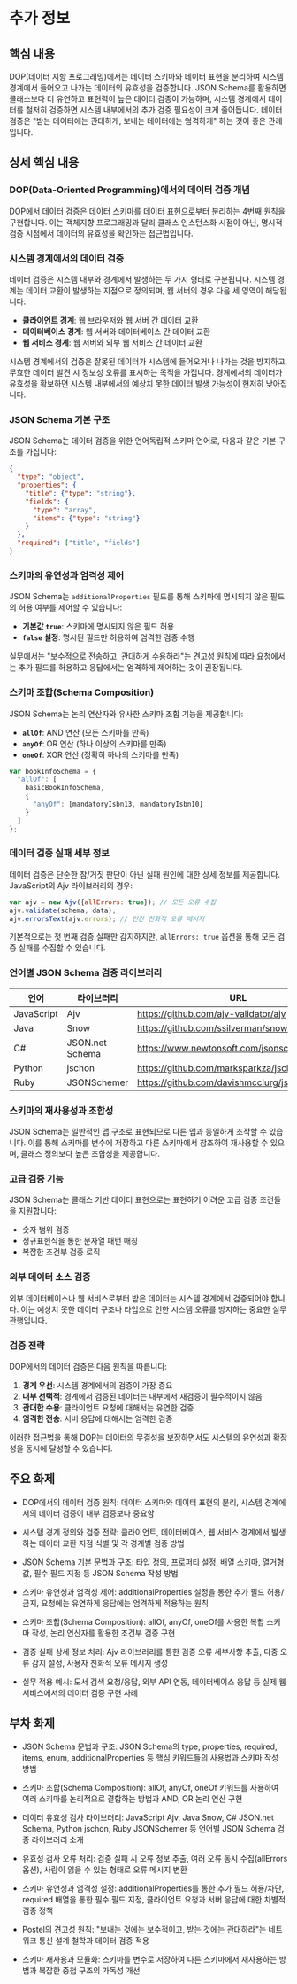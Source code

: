 # 추가 정보

## 핵심 내용
DOP(데이터 지향 프로그래밍)에서는 데이터 스키마와 데이터 표현을 분리하여 시스템 경계에서 들어오고 나가는 데이터의 유효성을 검증합니다. JSON Schema를 활용하면 클래스보다 더 유연하고 표현력이 높은 데이터 검증이 가능하며, 시스템 경계에서 데이터를 철저히 검증하면 시스템 내부에서의 추가 검증 필요성이 크게 줄어듭니다. 데이터 검증은 "받는 데이터에는 관대하게, 보내는 데이터에는 엄격하게" 하는 것이 좋은 관례입니다.

## 상세 핵심 내용
### DOP(Data-Oriented Programming)에서의 데이터 검증 개념

DOP에서 데이터 검증은 데이터 스키마를 데이터 표현으로부터 분리하는 4번째 원칙을 구현합니다. 이는 객체지향 프로그래밍과 달리 클래스 인스턴스화 시점이 아닌, 명시적 검증 시점에서 데이터의 유효성을 확인하는 접근법입니다.

### 시스템 경계에서의 데이터 검증

데이터 검증은 시스템 내부와 경계에서 발생하는 두 가지 형태로 구분됩니다. 시스템 경계는 데이터 교환이 발생하는 지점으로 정의되며, 웹 서버의 경우 다음 세 영역이 해당됩니다:

- **클라이언트 경계**: 웹 브라우저와 웹 서버 간 데이터 교환
- **데이터베이스 경계**: 웹 서버와 데이터베이스 간 데이터 교환  
- **웹 서비스 경계**: 웹 서버와 외부 웹 서비스 간 데이터 교환

시스템 경계에서의 검증은 잘못된 데이터가 시스템에 들어오거나 나가는 것을 방지하고, 무효한 데이터 발견 시 정보성 오류를 표시하는 목적을 가집니다. 경계에서의 데이터가 유효성을 확보하면 시스템 내부에서의 예상치 못한 데이터 발생 가능성이 현저히 낮아집니다.

### JSON Schema 기본 구조

JSON Schema는 데이터 검증을 위한 언어독립적 스키마 언어로, 다음과 같은 기본 구조를 가집니다:

```json
{
  "type": "object",
  "properties": {
    "title": {"type": "string"},
    "fields": {
      "type": "array",
      "items": {"type": "string"}
    }
  },
  "required": ["title", "fields"]
}
```

### 스키마의 유연성과 엄격성 제어

JSON Schema는 `additionalProperties` 필드를 통해 스키마에 명시되지 않은 필드의 허용 여부를 제어할 수 있습니다:

- **기본값 `true`**: 스키마에 명시되지 않은 필드 허용
- **`false` 설정**: 명시된 필드만 허용하여 엄격한 검증 수행

실무에서는 "보수적으로 전송하고, 관대하게 수용하라"는 견고성 원칙에 따라 요청에서는 추가 필드를 허용하고 응답에서는 엄격하게 제어하는 것이 권장됩니다.

### 스키마 조합(Schema Composition)

JSON Schema는 논리 연산자와 유사한 스키마 조합 기능을 제공합니다:

- **`allOf`**: AND 연산 (모든 스키마를 만족)
- **`anyOf`**: OR 연산 (하나 이상의 스키마를 만족)
- **`oneOf`**: XOR 연산 (정확히 하나의 스키마를 만족)

```javascript
var bookInfoSchema = {
  "allOf": [
    basicBookInfoSchema,
    {
      "anyOf": [mandatoryIsbn13, mandatoryIsbn10]
    }
  ]
};
```

### 데이터 검증 실패 세부 정보

데이터 검증은 단순한 참/거짓 판단이 아닌 실패 원인에 대한 상세 정보를 제공합니다. JavaScript의 Ajv 라이브러리의 경우:

```javascript
var ajv = new Ajv({allErrors: true}); // 모든 오류 수집
ajv.validate(schema, data);
ajv.errorsText(ajv.errors); // 인간 친화적 오류 메시지
```

기본적으로는 첫 번째 검증 실패만 감지하지만, `allErrors: true` 옵션을 통해 모든 검증 실패를 수집할 수 있습니다.

### 언어별 JSON Schema 검증 라이브러리

| 언어 | 라이브러리 | URL |
|------|------------|-----|
| JavaScript | Ajv | https://github.com/ajv-validator/ajv |
| Java | Snow | https://github.com/ssilverman/snowy-json |
| C# | JSON.net Schema | https://www.newtonsoft.com/jsonschema |
| Python | jschon | https://github.com/marksparkza/jschon |
| Ruby | JSONSchemer | https://github.com/davishmcclurg/json_schemer |

### 스키마의 재사용성과 조합성

JSON Schema는 일반적인 맵 구조로 표현되므로 다른 맵과 동일하게 조작할 수 있습니다. 이를 통해 스키마를 변수에 저장하고 다른 스키마에서 참조하여 재사용할 수 있으며, 클래스 정의보다 높은 조합성을 제공합니다.

### 고급 검증 기능

JSON Schema는 클래스 기반 데이터 표현으로는 표현하기 어려운 고급 검증 조건들을 지원합니다:

- 숫자 범위 검증
- 정규표현식을 통한 문자열 패턴 매칭
- 복잡한 조건부 검증 로직

### 외부 데이터 소스 검증

외부 데이터베이스나 웹 서비스로부터 받은 데이터는 시스템 경계에서 검증되어야 합니다. 이는 예상치 못한 데이터 구조나 타입으로 인한 시스템 오류를 방지하는 중요한 실무 관행입니다.

### 검증 전략

DOP에서의 데이터 검증은 다음 원칙을 따릅니다:

1. **경계 우선**: 시스템 경계에서의 검증이 가장 중요
2. **내부 선택적**: 경계에서 검증된 데이터는 내부에서 재검증이 필수적이지 않음
3. **관대한 수용**: 클라이언트 요청에 대해서는 유연한 검증
4. **엄격한 전송**: 서버 응답에 대해서는 엄격한 검증

이러한 접근법을 통해 DOP는 데이터의 무결성을 보장하면서도 시스템의 유연성과 확장성을 동시에 달성할 수 있습니다.

## 주요 화제
- DOP에서의 데이터 검증 원칙: 데이터 스키마와 데이터 표현의 분리, 시스템 경계에서의 데이터 검증이 내부 검증보다 중요함

- 시스템 경계 정의와 검증 전략: 클라이언트, 데이터베이스, 웹 서비스 경계에서 발생하는 데이터 교환 지점 식별 및 각 경계별 검증 방법

- JSON Schema 기본 문법과 구조: 타입 정의, 프로퍼티 설정, 배열 스키마, 열거형 값, 필수 필드 지정 등 JSON Schema 작성 방법

- 스키마 유연성과 엄격성 제어: additionalProperties 설정을 통한 추가 필드 허용/금지, 요청에는 유연하게 응답에는 엄격하게 적용하는 원칙

- 스키마 조합(Schema Composition): allOf, anyOf, oneOf를 사용한 복합 스키마 작성, 논리 연산자를 활용한 조건부 검증 구현

- 검증 실패 상세 정보 처리: Ajv 라이브러리를 통한 검증 오류 세부사항 추출, 다중 오류 감지 설정, 사용자 친화적 오류 메시지 생성

- 실무 적용 예시: 도서 검색 요청/응답, 외부 API 연동, 데이터베이스 응답 등 실제 웹 서비스에서의 데이터 검증 구현 사례

## 부차 화제
- JSON Schema 문법과 구조: JSON Schema의 type, properties, required, items, enum, additionalProperties 등 핵심 키워드들의 사용법과 스키마 작성 방법

- 스키마 조합(Schema Composition): allOf, anyOf, oneOf 키워드를 사용하여 여러 스키마를 논리적으로 결합하는 방법과 AND, OR 논리 연산 구현

- 데이터 유효성 검사 라이브러리: JavaScript Ajv, Java Snow, C# JSON.net Schema, Python jschon, Ruby JSONSchemer 등 언어별 JSON Schema 검증 라이브러리 소개

- 유효성 검사 오류 처리: 검증 실패 시 오류 정보 추출, 여러 오류 동시 수집(allErrors 옵션), 사람이 읽을 수 있는 형태로 오류 메시지 변환

- 스키마 유연성과 엄격성 설정: additionalProperties를 통한 추가 필드 허용/차단, required 배열을 통한 필수 필드 지정, 클라이언트 요청과 서버 응답에 대한 차별적 검증 정책

- Postel의 견고성 원칙: "보내는 것에는 보수적이고, 받는 것에는 관대하라"는 네트워크 통신 설계 철학과 데이터 검증 적용

- 스키마 재사용과 모듈화: 스키마를 변수로 저장하여 다른 스키마에서 재사용하는 방법과 복잡한 중첩 구조의 가독성 개선
